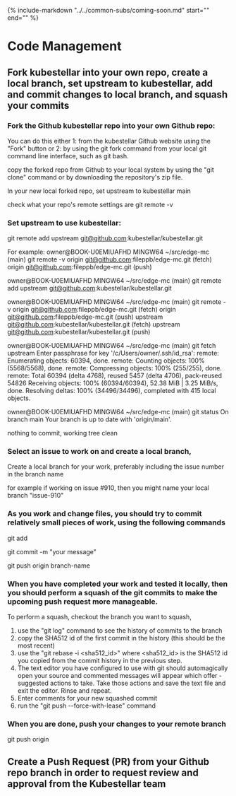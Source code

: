 {%
   include-markdown "../../common-subs/coming-soon.md"
   start="<!--coming-soon-start-->"
   end="<!--coming-soon-end-->"
%}

<!-- Code management
  Prow, Gh actions broken links, pr verifier, emoji in titles of prs, add issue to project. Add pr to project. Check spelling errors, wordlist.txt, 
Quay.io -->

# Code Management

## Fork kubestellar into your own repo, create a local branch, set upstream to kubestellar, add and commit changes to local branch, and squash your commits

### Fork the Github kubestellar repo into your own Github repo:
You can do this either 1: from the kubestellar Github website using the "Fork" button or 2: by using the git fork command from your local git command line interface, such as git bash.

copy the forked repo from Github to your local system by using the "git clone" command or by downloading the repository's zip file.

In your new local forked repo, set upstream to kubestellar main

check what your repo's remote settings are
git remote -v

### Set upstream to use kubestellar: 
git remote add upstream git@github.com:kubestellar/kubestellar.git

For example:
owner@BOOK-U0EMIUAFHD MINGW64 ~/src/edge-mc (main)
 git remote -v
origin  git@github.com:fileppb/edge-mc.git (fetch)
origin  git@github.com:fileppb/edge-mc.git (push)

owner@BOOK-U0EMIUAFHD MINGW64 ~/src/edge-mc (main)
 git remote add upstream git@github.com:kubestellar/kubestellar.git

owner@BOOK-U0EMIUAFHD MINGW64 ~/src/edge-mc (main)
 git remote -v
origin  git@github.com:fileppb/edge-mc.git (fetch)
origin  git@github.com:fileppb/edge-mc.git (push)
upstream        git@github.com:kubestellar/kubestellar.git (fetch)
upstream        git@github.com:kubestellar/kubestellar.git (push)

owner@BOOK-U0EMIUAFHD MINGW64 ~/src/edge-mc (main)
 git fetch upstream
Enter passphrase for key '/c/Users/owner/.ssh/id_rsa':
remote: Enumerating objects: 60394, done.
remote: Counting objects: 100% (5568/5568), done.
remote: Compressing objects: 100% (255/255), done.
remote: Total 60394 (delta 4768), reused 5457 (delta 4706), pack-reused 54826
Receiving objects: 100% (60394/60394), 52.38 MiB | 3.25 MiB/s, done.
Resolving deltas: 100% (34496/34496), completed with 415 local objects.

owner@BOOK-U0EMIUAFHD MINGW64 ~/src/edge-mc (main)
 git status
On branch main
Your branch is up to date with 'origin/main'.

nothing to commit, working tree clean

### Select an issue to work on and create a local branch, 

Create a local branch for your work, preferably including the issue number in the branch name

for example if working on issue #910, then you might name your local branch "issue-910"

### As you work and change files, you should try to commit relatively small pieces of work, using the following commands

git add 

git commit -m "your message"

git push origin branch-name

### When you have completed your work and tested it locally, then you should perform a squash of the git commits to make the upcoming push request more manageable.

To perform a squash, checkout the branch you want to squash,
1. use the "git log" command to see the history of commits to the branch
2. copy the SHA512 id of the first commit in the history (this should be the most recent)
3. use the "git rebase -i <sha512_id>" where <sha512_id> is the SHA512 id you copied from the commit history in the previous step.
4. The text editor you have configured to use with git should automagically open your source and commented messages will appear which offer -suggested actions to take. Take those actions and save the text file and exit the editor.
Rinse and repeat.
5. Enter comments for your new squashed commit
6. run the "git push --force-with-lease" command

### When you are done, push your changes to your remote branch
git push origin <branch-name>

## Create a Push Request (PR) from your Github repo branch in order to request review and approval from the Kubestellar team
